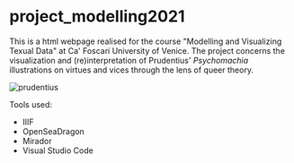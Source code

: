 # project_modelling2021
This is a html webpage realised for the course "Modelling and Visualizing Texual Data" at Ca' Foscari University of Venice.
The project concerns the visualization and (re)interpretation of Prudentius' <i>Psychomachia</i> illustrations on virtues and vices through the lens of queer theory.

![prudentius](https://user-images.githubusercontent.com/78953256/131373248-a3f56fb7-adad-4672-9238-fda49f5a45b1.PNG)


Tools used:
- IIIF
- OpenSeaDragon
- Mirador
- Visual Studio Code
